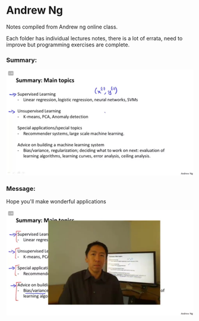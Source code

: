 # Andrew Ng

Notes compiled from Andrew ng  online class.

Each folder has individual lectures notes, there is a lot of errata, need to improve but programming exercises are complete.

### Summary:
![](summary.png)

### Message:
Hope you'll make wonderful applications

![](thank_you.png)